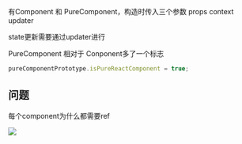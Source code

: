 有Component 和 PureComponent，构造时传入三个参数 props context  updater

state更新需要通过updater进行

PureComponent 相对于 Conponent多了一个标志

```javascript
pureComponentPrototype.isPureReactComponent = true;
```



## 问题

每个component为什么都需要ref

![](https://s2.loli.net/2022/06/13/frj6Mx18sh5BJ3u.png)